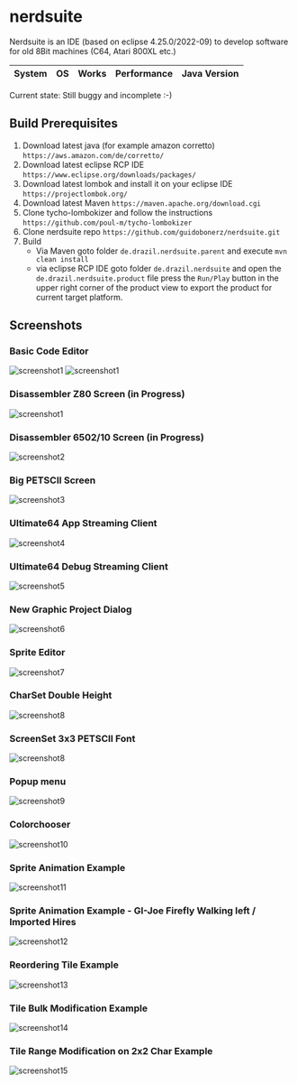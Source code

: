 # nerdsuite
Nerdsuite is an IDE (based on eclipse 4.25.0/2022-09) to develop software for old 8Bit machines (C64, Atari 800XL etc.)  

| System | OS | Works | Performance | Java Version
| -- | -- | -- | -- | -- |

Current state: Still buggy and incomplete :-)

## Build Prerequisites
1. Download latest java (for example amazon corretto)
	```https://aws.amazon.com/de/corretto/```
2. Download latest eclipse RCP IDE
	```https://www.eclipse.org/downloads/packages/```
3. Download latest lombok and install it on your eclipse IDE
	```https://projectlombok.org/```
4. Download latest Maven
	```https://maven.apache.org/download.cgi```
5. Clone tycho-lombokizer and follow the instructions
	```https://github.com/poul-m/tycho-lombokizer```
6. Clone nerdsuite repo
	```https://github.com/guidobonerz/nerdsuite.git```
7. Build 
	- Via Maven
	  goto folder ```de.drazil.nerdsuite.parent``` and execute ```mvn clean install```
	- via eclipse RCP IDE
	  goto folder ```de.drazil.nerdsuite``` and open the ```de.drazil.nerdsuite.product``` file
	  press the ```Run/Play``` button in the upper right corner of the product view to export the product
	  for current target platform.
		


## Screenshots
### Basic Code Editor
![screenshot1](https://github.com/guidobonerz/nerdsuite/blob/develop/docs/basic_editor1.png)
![screenshot1](https://github.com/guidobonerz/nerdsuite/blob/develop/docs/basic_editor2.png)
### Disassembler Z80 Screen (in Progress)
![screenshot1](https://github.com/guidobonerz/nerdsuite/blob/develop/docs/disasmz80.png)
### Disassembler 6502/10 Screen (in Progress)
![screenshot2](https://github.com/guidobonerz/nerdsuite/blob/develop/docs/disasm6502.png)
### Big PETSCII Screen
![screenshot3](https://github.com/guidobonerz/nerdsuite/blob/develop/docs/WideScreen.png)
### Ultimate64 App Streaming Client
![screenshot4](https://github.com/guidobonerz/nerdsuite/blob/develop/docs/ultimate64-streaming-windows.png)
### Ultimate64 Debug Streaming Client
![screenshot5](https://github.com/guidobonerz/nerdsuite/blob/develop/docs/debugstream_view.png)
### New Graphic Project Dialog
![screenshot6](https://github.com/guidobonerz/nerdsuite/blob/develop/docs/ns_screen1.png)
### Sprite Editor
![screenshot7](https://github.com/guidobonerz/nerdsuite/blob/develop/docs/ns_screen2.png)
### CharSet Double Height
![screenshot8](https://github.com/guidobonerz/nerdsuite/blob/develop/docs/ns_screen4.png)
### ScreenSet 3x3 PETSCII Font
![screenshot8](https://github.com/guidobonerz/nerdsuite/blob/develop/docs/3x3ScreenSetFont.png)
### Popup menu
![screenshot9](https://github.com/guidobonerz/nerdsuite/blob/develop/docs/ns_screen3.png)
### Colorchooser
![screenshot10](https://github.com/guidobonerz/nerdsuite/blob/develop/docs/ColorChooser.png)
### Sprite Animation Example
![screenshot11](https://github.com/guidobonerz/nerdsuite/blob/develop/docs/drops_animation.gif)
### Sprite Animation Example - GI-Joe Firefly Walking left / Imported Hires
![screenshot12](https://github.com/guidobonerz/nerdsuite/blob/develop/docs/gi-joe-firefly-walk-left.gif)
### Reordering Tile Example
![screenshot13](https://github.com/guidobonerz/nerdsuite/blob/develop/docs/tile_reordering.gif)
### Tile Bulk Modification Example
![screenshot14](https://github.com/guidobonerz/nerdsuite/blob/develop/docs/tile_bulk_modification.gif)
### Tile Range Modification on 2x2 Char Example
![screenshot15](https://github.com/guidobonerz/nerdsuite/blob/develop/docs/tile_range_modification.gif)


